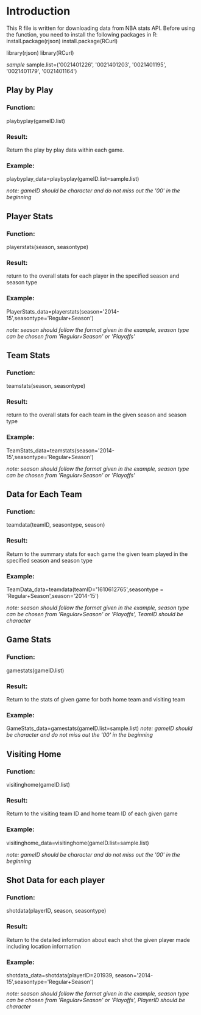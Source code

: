# Introduction
This R file is written for downloading data from NBA stats API. Before using the function, you need to install the following packages in R:
install.package(rjson)
install.package(RCurl)

library(rjson)
library(RCurl)


*sample* 
sample.list=('0021401226', '0021401203', '0021401195', '0021401179', '0021401164')


## Play by Play
### Function:   
playbyplay(gameID.list)
### Result: 
Return the play by play data within each game. 
### Example: 
playbyplay_data=playbyplay(gameID.list=sample.list)

*note: gameID should be character and do not miss out the '00' in the beginning*

## Player Stats
### Function:
playerstats(season, seasontype)
### Result:
return to the overall stats for each player in the specified season and season type
### Example:
PlayerStats_data=playerstats(season='2014-15',seasontype='Regular+Season')
  
*note: season should follow the format given in the example, season type can be chosen from 'Regular+Season' or 'Playoffs'*

## Team Stats
### Function:
teamstats(season, seasontype)
### Result:
return to the overall stats for each team in the given season and season type
### Example:
TeamStats_data=teamstats(season='2014-15',seasontype='Regular+Season')
  
*note: season should follow the format given in the example, season type can be chosen from 'Regular+Season' or 'Playoffs'*

## Data for Each Team
### Function:
teamdata(teamID, seasontype, season)
### Result:
Return to the summary stats for each game the given team played in the specified season and season type
### Example:
TeamData_data=teamdata(teamID='1610612765',seasontype = 'Regular+Season',season='2014-15')
  
*note: season should follow the format given in the example, season type can be chosen from 'Regular+Season' or 'Playoffs', TeamID should be character*

## Game Stats
### Function:
gamestats(gameID.list)
### Result:
Return to the stats of given game for both home team and visiting team
### Example:
GameStats_data=gamestats(gameID.list=sample.list)
*note: gameID should be character and do not miss out the '00' in the beginning*


## Visiting Home
### Function:
visitinghome(gameID.list)
### Result:
Return to the visiting team ID and home team ID of each given game
### Example:
visitinghome_data=visitinghome(gameID.list=sample.list)
  
*note: gameID should be character and do not miss out the '00' in the beginning*


## Shot Data for each player
### Function:
shotdata(playerID, season, seasontype)
### Result:
Return to the detailed information about each shot the given player made including location information
### Example:
shotdata_data=shotdata(playerID=201939, season='2014-15',seasontype='Regular+Season')
  
*note: season should follow the format given in the example, season type can be chosen from 'Regular+Season' or 'Playoffs', PlayerID should be character*



